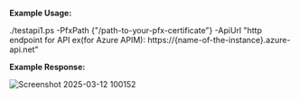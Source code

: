 **Example Usage:**

./testapi1.ps -PfxPath {"/path-to-your-pfx-certificate"} -ApiUrl "http endpoint for API ex(for Azure APIM): https://{name-of-the-instance}.azure-api.net"


**Example Response:**

![Screenshot 2025-03-12 100152](https://github.com/user-attachments/assets/19fd3336-c9fe-47ae-81a4-09e56020ba49)
